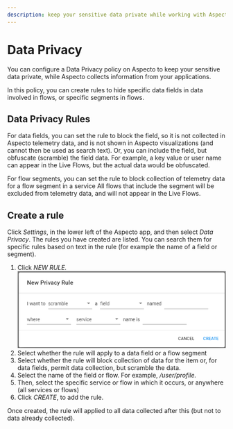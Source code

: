 ```yaml
---
description: keep your sensitive data private while working with Aspecto
---
```


# Data Privacy

You can configure a Data Privacy policy on Aspecto to keep your sensitive data private, while Aspecto collects information from your applications.

In this policy, you can create rules to hide specific data fields in data involved in flows, or specific segments in flows.

## Data Privacy Rules

For data fields, you can set the rule to block the field, so it is not collected in Aspecto telemetry data, and is not shown  in Aspecto visualizations \(and cannot then be used as search text\). Or, you can include the field, but obfuscate \(scramble\) the field data. For example, a key value or user name can appear in the Live Flows,  but the actual data would be obfuscated.

For flow segments, you can set the rule to block collection of telemetry data for a flow segment in a service  All flows that include the segment will be excluded from telemetry data, and will not appear in the Live Flows.

## Create a rule

Click _Settings_, in the lower left of the Aspecto app, and then select _Data Privacy_. The rules you have created are listed. You can search them for specific rules based on text in the rule \(for example the name of a field or segment\).

1. Click _NEW RULE._    ![](../.gitbook/assets/2020-11-26-12_10_56-aspecto-data-privacy-new-rule.png) 
2. Select whether the rule will apply to a data field or a flow segment
3. Select whether the rule will block collection of data for the item or, for data fields, permit data collection,  but scramble the data.
4. Select the name of the field or flow. For example, _/user/profile._
5. Then, select the specific service or flow in which it occurs, or anywhere \(all services or flows\)
6. Click _CREATE_, to add the rule.

Once created,  the rule will applied to all data collected after this \(but not to data already collected\).



 

